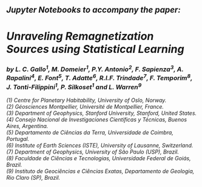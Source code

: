 ## ***Jupyter Notebooks to accompany the paper:***
    
# ***Unraveling Remagnetization Sources using Statistical Learning***

### ***by L. C. Gallo<sup>1</sup>, M. Domeier<sup>1</sup>, P.Y. Antonio<sup>2</sup>, F. Sapienza<sup>3</sup>, A. Rapalini<sup>4</sup>, E. Font<sup>5</sup>, T. Adatte<sup>6</sup>, R.I.F. Trindade<sup>7</sup>, F. Temporim<sup>8</sup>, J. Tonti-Filippini<sup>1</sup>, P. Silkoset<sup>1</sup> and L. Warren<sup>9</sup>***

*(1) Centre for Planetary Habitability, University of Oslo, Norway.*  
*(2) Géosciences Montpellier, Université de Montpellier, France.*  
*(3) Department of Geophysics, Stanford University, Stanford, United States.*  
*(4) Consejo Nacional de Investigaciones Científicas y Técnicas, Buenos Aires, Argentina.*  
*(5) Departamento de Ciências da Terra, Universidade de Coimbra, Portugal.*  
*(6) Institute of Earth Sciences (ISTE), University of Lausanne, Switzerland.*  
*(7) Department of Geophysics, University of São Paulo (USP), Brazil.*  
*(8) Faculdade de Ciências e Tecnologias, Universidade Federal de Goiás, Brazil.*  
*(9) Instituto de Geociências e Ciências Exatas, Departamento de Geologia, Rio Claro (SP), Brazil.*




